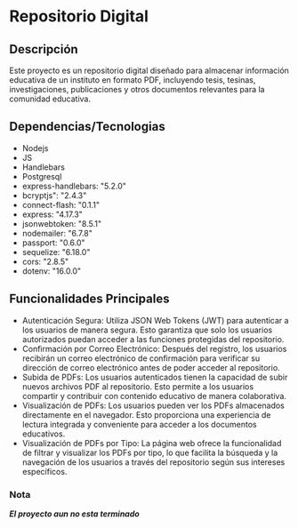# Repositorio Digital

## Descripción

Este proyecto es un repositorio digital diseñado para almacenar información educativa de un instituto en formato PDF, incluyendo tesis, tesinas, investigaciones, publicaciones y otros documentos relevantes para la comunidad educativa.

## Dependencias/Tecnologias
- Nodejs
- JS
- Handlebars
- Postgresql
- express-handlebars: "5.2.0"
- bcryptjs": "2.4.3"
- connect-flash: "0.1.1"
- express: "4.17.3"
- jsonwebtoken: "8.5.1"
- nodemailer: "6.7.8"
- passport: "0.6.0"
- sequelize: "6.18.0"
- cors: "2.8.5"
- dotenv: "16.0.0"
  
## Funcionalidades Principales

* Autenticación Segura: Utiliza JSON Web Tokens (JWT) para autenticar a los usuarios de manera segura. Esto garantiza que solo los usuarios autorizados puedan acceder a las funciones protegidas del repositorio.
* Confirmación por Correo Electrónico: Después del registro, los usuarios recibirán un correo electrónico de confirmación para verificar su dirección de correo electrónico antes de poder acceder al repositorio.
* Subida de PDFs: Los usuarios autenticados tienen la capacidad de subir nuevos archivos PDF al repositorio. Esto permite a los usuarios compartir y contribuir con contenido educativo de manera colaborativa.
* Visualización de PDFs: Los usuarios pueden ver los PDFs almacenados directamente en el navegador. Esto proporciona una experiencia de lectura integrada y conveniente para acceder a los documentos educativos.
* Visualización de PDFs por Tipo: La página web ofrece la funcionalidad de filtrar y visualizar los PDFs por tipo, lo que facilita la búsqueda y la navegación de los usuarios a través del repositorio según sus intereses específicos.

### Nota
***El proyecto aun no esta terminado***

